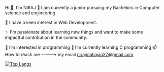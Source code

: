 Hi 👋, I'm NIRAJ
🎯 I am currently a junior pursuing my Bachelors in Computer science and engineering.

🍁 I have a keen interest in Web Development.

✨ I'm passionate about learning new things and want to make some impactful contribution in the community.

👀 I’m interested in programming
🌱 I’m currently learning C programming
📫 How to reach me -----> my email nirajmahajan27@gmail.com

<!---
Nirajmahajan27/Nirajmahajan27 is a ✨ special ✨ repository because its `README.md` (this file) appears on your GitHub profile.
You can click the Preview link to take a look at your changes.
--->
[![Top Langs](https://github-readme-stats.vercel.app/api/top-langs/?username=anuraghazra)](https://github.com/anuraghazra/github-readme-stats)
